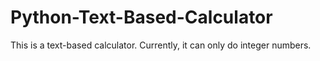 # Python-Text-Based-Calculator

This is a text-based calculator. Currently, it can only do integer numbers.
